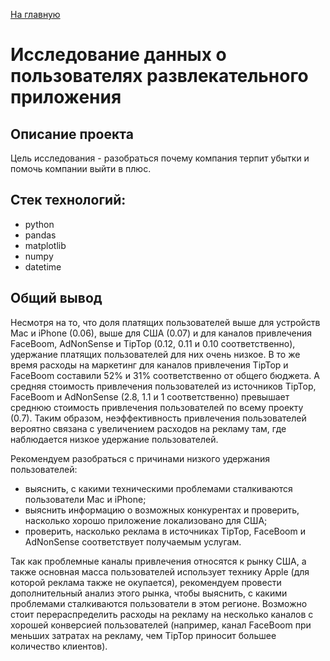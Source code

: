 [На главную](https://github.com/AnnaTashlan/Portfolio/blob/master/readme.md)
# Исследование данных о пользователях развлекательного приложения

## Описание проекта
Цель исследования - разобраться почему компания терпит убытки и помочь компании выйти в плюс.


## Стек технологий:
* python
* pandas
* matplotlib
* numpy
* datetime

## Общий вывод
Несмотря на то, что доля платящих пользователей выше для устройств Mac и iPhone (0.06), выше для США (0.07) и для каналов привлечения FaceBoom, AdNonSense и TipTop (0.12, 0.11 и 0.10 соответственно), удержание платящих пользователей для них очень низкое. В то же время расходы на маркетинг для каналов привлечения TipTop и FaceBoom составили 52% и 31% соответственно от общего бюджета. А средняя стоимость привлечения пользователей из источников TipTop, FaceBoom и AdNonSense (2.8, 1.1 и 1 соответственно) превышает среднюю стоимость привлечения пользователей по всему проекту (0.7). Таким образом, неэффективность привлечения пользователей вероятно связана с увеличением расходов на рекламу там, где наблюдается низкое удержание пользователей.

Рекомендуем разобраться с причинами низкого удержания пользователей:
* выяснить, с какими техническими проблемами сталкиваются пользователи Mac и iPhone;
* выяснить информацию о возможных конкурентах и проверить, насколько хорошо приложение локализовано для США;
* проверить, насколько реклама в источниках TipTop, FaceBoom и AdNonSense соответствует получаемым услугам.

Так как проблемные каналы привлечения относятся к рынку США, а также основная масса пользователей использует технику Apple (для которой реклама также не окупается), рекомендуем провести дополнительный анализ этого рынка, чтобы выяснить, с какими проблемами сталкиваются пользователи в этом регионе. Возможно стоит перераспределить расходы на рекламу на несколько каналов с хорошей конверсией пользователей (например, канал FaceBoom при меньших затратах на рекламу, чем TipTop приносит большее количество клиентов).